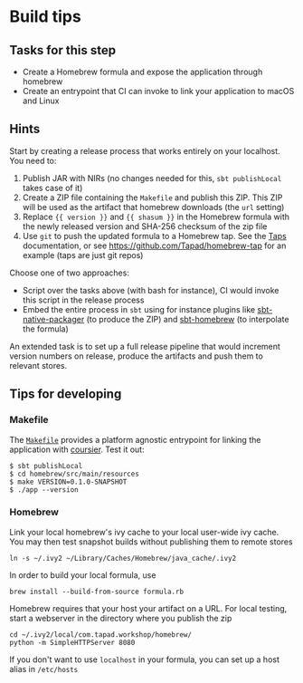 # Build tips

## Tasks for this step

* Create a Homebrew formula and expose the application through homebrew 
* Create an entrypoint that CI can invoke to link your application to macOS and Linux

## Hints

Start by creating a release process that works entirely on your localhost. You need to:

1. Publish JAR with NIRs (no changes needed for this, `sbt publishLocal` takes case of it)
2. Create a ZIP file containing the `Makefile` and publish this ZIP. This ZIP will be used as the artifact that homebrew downloads (the `url` setting) 
3. Replace `{{ version }}` and `{{ shasum }}` in the Homebrew formula with the newly released version and SHA-256 checksum of the zip file
4. Use `git` to push the updated formula to a Homebrew tap. See the [Taps] documentation, or see https://github.com/Tapad/homebrew-tap for an example (taps are just git repos)

Choose one of two approaches:

* Script over the tasks above (with bash for instance), CI would invoke this script in the release process
* Embed the entire process in `sbt` using for instance plugins like [sbt-native-packager] (to produce the ZIP) and [sbt-homebrew] (to interpolate the formula)  

An extended task is to set up a full release pipeline that would increment version numbers on release, produce the artifacts and push them to relevant stores. 

## Tips for developing

### Makefile

The [`Makefile`](homebrew/src/main/resources/Makefile) provides a platform agnostic entrypoint for linking the application with [coursier]. Test it out:

```
$ sbt publishLocal
$ cd homebrew/src/main/resources
$ make VERSION=0.1.0-SNAPSHOT
$ ./app --version
```

### Homebrew

Link your local homebrew's ivy cache to your local user-wide ivy cache. You may then test snapshot builds without publishing them to remote stores

```
ln -s ~/.ivy2 ~/Library/Caches/Homebrew/java_cache/.ivy2
```

In order to build your local formula, use

```
brew install --build-from-source formula.rb
```

Homebrew requires that your host your artifact on a URL. For local testing, start a webserver in the directory where you publish the zip

```
cd ~/.ivy2/local/com.tapad.workshop/homebrew/
python -m SimpleHTTPServer 8080
```

If you don't want to use `localhost` in your formula, you can set up a host alias in `/etc/hosts`

[coursier]: https://get-coursier.io
[sbt-native-packager]: https://github.com/sbt/sbt-native-packager
[sbt-homebrew]: https://github.com/Tapad/sbt-homebrew
[Taps]: https://docs.brew.sh/Taps